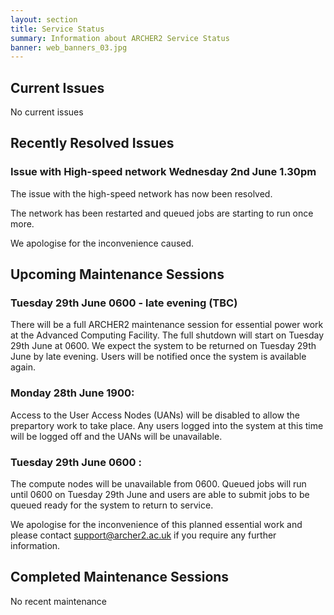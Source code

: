 ```yaml
---
layout: section
title: Service Status
summary: Information about ARCHER2 Service Status
banner: web_banners_03.jpg
---
```



## Current Issues

No current issues

## Recently Resolved Issues

### Issue with High-speed network Wednesday 2nd June 1.30pm

The issue with the high-speed network has now been resolved.

The network has been restarted and queued jobs are starting to run once more.

We apologise for the inconvenience caused.


## Upcoming Maintenance Sessions
### Tuesday 29th June 0600 - late evening (TBC)

There will be a full ARCHER2 maintenance session for essential power work at the Advanced Computing Facility. The full shutdown will start on Tuesday 29th June at 0600. We expect the system to be returned on Tuesday 29th June by late evening. Users will be notified once the system is available again. 


### Monday 28th June 1900: 
Access to the User Access Nodes (UANs) will be disabled to allow the prepartory work to take place. Any users logged into the system at this time will be logged off and the UANs will be unavailable. 


### Tuesday 29th June 0600 :
The compute nodes will be unavailable from 0600. Queued jobs will run until 0600 on Tuesday 29th June and users are able to submit jobs to be queued ready for the system to return to service.   


We apologise for the inconvenience of this planned essential work and please contact support@archer2.ac.uk if you require any further information. 


## Completed Maintenance Sessions

No recent maintenance
